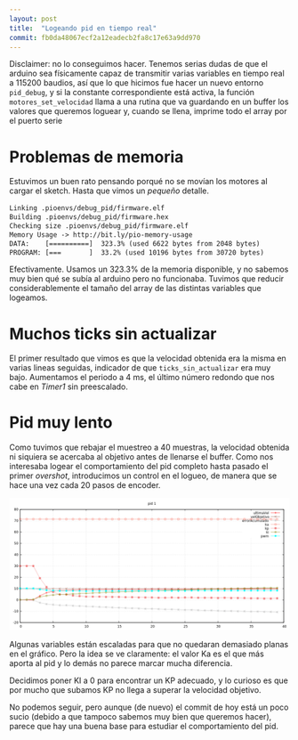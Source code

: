 ```yaml
---
layout: post
title:  "Logeando pid en tiempo real"
commit: fb0da48067ecf2a12eadecb2fa8c17e63a9dd970
---
```


Disclaimer: no lo conseguimos hacer. Tenemos serias dudas de que el arduino
sea físicamente capaz de transmitir varias variables en tiempo real a 115200 baudios,
así que lo que hicimos fue hacer un nuevo entorno `pid_debug`, y si la constante
correspondiente está activa, la función `motores_set_velocidad` llama a una rutina
que va guardando en un buffer los valores que queremos loguear y, cuando se llena,
imprime todo el array por el puerto serie

# Problemas de memoria

Estuvimos un buen rato pensando porqué no se movían los motores al cargar el sketch.
Hasta que vimos un _pequeño_ detalle.

```
Linking .pioenvs/debug_pid/firmware.elf
Building .pioenvs/debug_pid/firmware.hex
Checking size .pioenvs/debug_pid/firmware.elf
Memory Usage -> http://bit.ly/pio-memory-usage
DATA:    [==========]  323.3% (used 6622 bytes from 2048 bytes)
PROGRAM: [===       ]  33.2% (used 10196 bytes from 30720 bytes)
```

Efectivamente. Usamos un 323.3% de la memoria disponible, y no sabemos muy bien qué se
subía al arduino pero no funcionaba. Tuvimos que reducir considerablemente el tamaño del
array de las distintas variables que logeamos.

# Muchos ticks sin actualizar

El primer resultado que vimos es que la velocidad obtenida era la misma en varias lineas
seguidas, indicador de que `ticks_sin_actualizar` era muy bajo. Aumentamos el periodo
a 4 ms, el último número redondo que nos cabe en _Timer1_ sin preescalado.

# Pid muy lento

Como tuvimos que rebajar el muestreo a 40 muestras, la velocidad obtenida ni siquiera
se acercaba al objetivo antes de llenarse el buffer. Como nos interesaba logear el
comportamiento del pid completo hasta pasado el primer _overshot_, introducimos un
control en el logueo, de manera que se hace una vez cada 20 pasos de encoder.

![pid1](../assets/2019-01-23-pid-1.png)

Algunas variables están escaladas para que no quedaran demasiado planas en el gráfico. Pero
la idea se ve claramente: el valor Ka es el que más aporta al pid y lo demás no parece marcar
mucha diferencia.

Decidimos poner KI a 0 para encontrar un KP adecuado, y lo curioso es que por mucho que subamos
KP no llega a superar la velocidad objetivo.

No podemos seguir, pero aunque (de nuevo) el commit de hoy está un poco sucio (debido a que 
tampoco sabemos muy bien que queremos hacer), parece que hay una buena base para estudiar
el comportamiento del pid.
